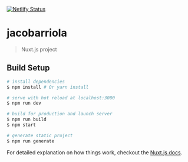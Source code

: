 [![Netlify Status](https://api.netlify.com/api/v1/badges/8a5b8ab4-13a1-4531-93b2-10713417052a/deploy-status)](https://app.netlify.com/sites/boring-euler-38d313/deploys)

# jacobarriola

> Nuxt.js project

## Build Setup

``` bash
# install dependencies
$ npm install # Or yarn install

# serve with hot reload at localhost:3000
$ npm run dev

# build for production and launch server
$ npm run build
$ npm start

# generate static project
$ npm run generate
```

For detailed explanation on how things work, checkout the [Nuxt.js docs](https://github.com/nuxt/nuxt.js).
